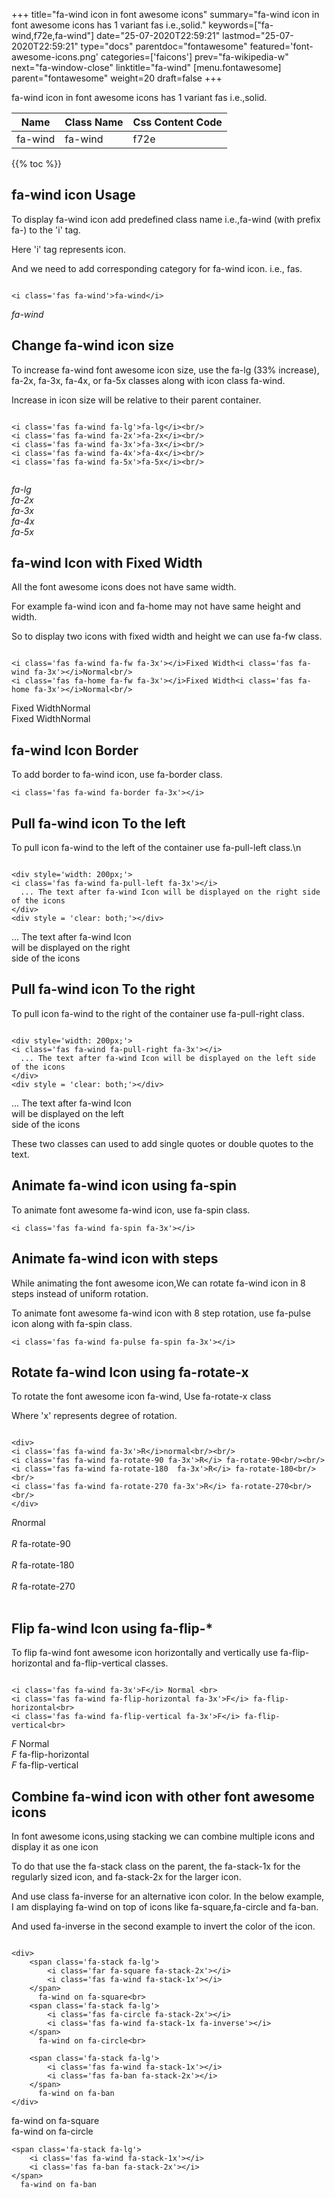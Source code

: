 +++
title="fa-wind icon in font awesome icons"
summary="fa-wind icon in font awesome icons has 1 variant fas i.e.,solid."
keywords=["fa-wind,f72e,fa-wind"]
date="25-07-2020T22:59:21"
lastmod="25-07-2020T22:59:21"
type="docs"
parentdoc="fontawesome"
featured='font-awesome-icons.png'
categories=['faicons']
prev="fa-wikipedia-w"
next="fa-window-close"
linktitle="fa-wind"
[menu.fontawesome]
parent="fontawesome"
weight=20
draft=false
+++


fa-wind icon in font awesome icons has 1 variant fas i.e.,solid.

<div class='table-responsive'><table class='table'><thead><tr><th>Name</th><th>Class Name</th><th>Css Content Code</th></tr></thead><tbody><tr><td>fa-wind</td><td>fa-wind</td><td>f72e</td></tr></tbody></table></div>


{{% toc %}}


## fa-wind icon Usage

To display fa-wind icon add predefined class name i.e.,fa-wind (with prefix fa-) to the 'i' tag.

Here 'i' tag represents icon.

And we need to add corresponding category for fa-wind icon. i.e., fas.


```

<i class='fas fa-wind'>fa-wind</i>
```

<i class='fas fa-wind'>fa-wind</i>




## Change fa-wind icon size
To increase fa-wind font awesome icon size, use the fa-lg (33% increase), fa-2x, fa-3x, fa-4x, or fa-5x classes along with icon class fa-wind.

Increase in icon size will be relative to their parent container. 

```

<i class='fas fa-wind fa-lg'>fa-lg</i><br/>
<i class='fas fa-wind fa-2x'>fa-2x</i><br/>
<i class='fas fa-wind fa-3x'>fa-3x</i><br/>
<i class='fas fa-wind fa-4x'>fa-4x</i><br/>
<i class='fas fa-wind fa-5x'>fa-5x</i><br/>
            
```

<i class='fas fa-wind fa-lg'>fa-lg</i><br/>
<i class='fas fa-wind fa-2x'>fa-2x</i><br/>
<i class='fas fa-wind fa-3x'>fa-3x</i><br/>
<i class='fas fa-wind fa-4x'>fa-4x</i><br/>
<i class='fas fa-wind fa-5x'>fa-5x</i><br/>
            



## fa-wind Icon with Fixed Width 

All the font awesome icons does not have same width.

For example fa-wind icon and fa-home may not have same height and width.

So to display two icons with fixed width and height we can use fa-fw class.


```

<i class='fas fa-wind fa-fw fa-3x'></i>Fixed Width<i class='fas fa-wind fa-3x'></i>Normal<br/>
<i class='fas fa-home fa-fw fa-3x'></i>Fixed Width<i class='fas fa-home fa-3x'></i>Normal<br/>
```

<i class='fas fa-wind fa-fw fa-3x'></i>Fixed Width<i class='fas fa-wind fa-3x'></i>Normal<br/>
<i class='fas fa-home fa-fw fa-3x'></i>Fixed Width<i class='fas fa-home fa-3x'></i>Normal<br/>



## fa-wind Icon Border 

To add border to fa-wind icon, use fa-border class.


```
<i class='fas fa-wind fa-border fa-3x'></i>

```
<i class='fas fa-wind fa-border fa-3x'></i>





## Pull fa-wind icon To the left

To pull icon fa-wind to the left of the container use fa-pull-left class.\n

```

<div style='width: 200px;'>
<i class='fas fa-wind fa-pull-left fa-3x'></i>
  ... The text after fa-wind Icon will be displayed on the right side of the icons
</div>
<div style = 'clear: both;'></div>
```

<div style='width: 200px;'>
<i class='fas fa-wind fa-pull-left fa-3x'></i>
  ... The text after fa-wind Icon will be displayed on the right side of the icons
</div>
<div style = 'clear: both;'></div>




## Pull fa-wind icon To the right
To pull icon fa-wind to the right of the container use fa-pull-right class.

```

<div style='width: 200px;'>
<i class='fas fa-wind fa-pull-right fa-3x'></i>
  ... The text after fa-wind Icon will be displayed on the left side of the icons
</div>
<div style = 'clear: both;'></div>
```

<div style='width: 200px;'>
<i class='fas fa-wind fa-pull-right fa-3x'></i>
  ... The text after fa-wind Icon will be displayed on the left side of the icons
</div>
<div style = 'clear: both;'></div>

These two classes can used to add single quotes or double quotes to the text.


## Animate fa-wind icon using fa-spin
To animate font awesome fa-wind icon, use fa-spin class.

```
<i class='fas fa-wind fa-spin fa-3x'></i>
```
<i class='fas fa-wind fa-spin fa-3x'></i>




## Animate fa-wind icon with steps
While animating the font awesome icon,We can rotate fa-wind icon in 8 steps instead of uniform rotation.

To animate font awesome fa-wind icon with 8 step rotation, use fa-pulse icon along with fa-spin class.


```
<i class='fas fa-wind fa-pulse fa-spin fa-3x'></i>

```
<i class='fas fa-wind fa-pulse fa-spin fa-3x'></i>





## Rotate fa-wind Icon using fa-rotate-x
To rotate the font awesome icon fa-wind, Use fa-rotate-x class

Where 'x' represents degree of rotation.


```

<div>
<i class='fas fa-wind fa-3x'>R</i>normal<br/><br/>
<i class='fas fa-wind fa-rotate-90 fa-3x'>R</i> fa-rotate-90<br/><br/> 
<i class='fas fa-wind fa-rotate-180  fa-3x'>R</i> fa-rotate-180<br/><br/> 
<i class='fas fa-wind fa-rotate-270 fa-3x'>R</i> fa-rotate-270<br/><br/>
</div>
```

<div>
<i class='fas fa-wind fa-3x'>R</i>normal<br/><br/>
<i class='fas fa-wind fa-rotate-90 fa-3x'>R</i> fa-rotate-90<br/><br/> 
<i class='fas fa-wind fa-rotate-180  fa-3x'>R</i> fa-rotate-180<br/><br/> 
<i class='fas fa-wind fa-rotate-270 fa-3x'>R</i> fa-rotate-270<br/><br/>
</div>




## Flip fa-wind Icon using fa-flip-*
To flip fa-wind font awesome icon horizontally and vertically use fa-flip-horizontal and fa-flip-vertical classes. 

```

<i class='fas fa-wind fa-3x'>F</i> Normal <br>
<i class='fas fa-wind fa-flip-horizontal fa-3x'>F</i> fa-flip-horizontal<br>
<i class='fas fa-wind fa-flip-vertical fa-3x'>F</i> fa-flip-vertical<br>
```

<i class='fas fa-wind fa-3x'>F</i> Normal <br>
<i class='fas fa-wind fa-flip-horizontal fa-3x'>F</i> fa-flip-horizontal<br>
<i class='fas fa-wind fa-flip-vertical fa-3x'>F</i> fa-flip-vertical<br>




## Combine fa-wind icon with other font awesome icons
In font awesome icons,using stacking we can combine multiple icons and display it as one icon 

To do that use the fa-stack class on the parent, the fa-stack-1x for the regularly sized icon, and fa-stack-2x for the larger icon.

And use class fa-inverse for an alternative icon color. 
In the below example, I am displaying fa-wind on top of icons like fa-square,fa-circle and fa-ban.

And used fa-inverse in the second example to invert the color of the icon.

```

<div>
    <span class='fa-stack fa-lg'>
        <i class='far fa-square fa-stack-2x'></i>
        <i class='fas fa-wind fa-stack-1x'></i>
    </span>
      fa-wind on fa-square<br>
    <span class='fa-stack fa-lg'>
        <i class='fas fa-circle fa-stack-2x'></i>
        <i class='fas fa-wind fa-stack-1x fa-inverse'></i>
    </span>
      fa-wind on fa-circle<br>

    <span class='fa-stack fa-lg'>
        <i class='fas fa-wind fa-stack-1x'></i>
        <i class='fas fa-ban fa-stack-2x'></i>
    </span>
      fa-wind on fa-ban
</div>
```

<div>
    <span class='fa-stack fa-lg'>
        <i class='far fa-square fa-stack-2x'></i>
        <i class='fas fa-wind fa-stack-1x'></i>
    </span>
      fa-wind on fa-square<br>
    <span class='fa-stack fa-lg'>
        <i class='fas fa-circle fa-stack-2x'></i>
        <i class='fas fa-wind fa-stack-1x fa-inverse'></i>
    </span>
      fa-wind on fa-circle<br>

    <span class='fa-stack fa-lg'>
        <i class='fas fa-wind fa-stack-1x'></i>
        <i class='fas fa-ban fa-stack-2x'></i>
    </span>
      fa-wind on fa-ban
</div>






